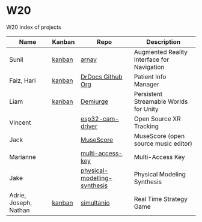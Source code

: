 # W20
W20 index of projects

| Name | Kanban |Repo | Description|
|------|------|------|------------|
| Sunil | [kanban](https://github.com/CCS-1L-F19/arnav/projects/2) | [arnav](https://github.com/CCS-1L-F19/arnav) | Augmented Reality Interface for Navigation|
| Faiz, Hari | [kanban](https://github.com/orgs/DrDocx/projects/1)  | [DrDocs Github Org](https://github.com/DrDocx) | Patient Info Manager |
| Liam | [kanban](https://github.com/AlphaModder/DesertOfThorns/projects/2) | [Demiurge](https://github.com/alphamodder/desertofthorns) | Persistent Streamable Worlds for Unity  |
| Vincent | []() | [esp32-cam-driver](https://github.com/argus-xr/esp32-cam-driver) | Open Source XR Tracking|
| Jack |  []() | [MuseScore](https://github.com/CCS-1L-F19/MuseScore) | MuseScore (open source music editor)|
| Marianne |  []() | [multi-access-key](https://github.com/CCS-1L-F19/multi-access-key) | Multi-Access Key | 
| Jake | []() | [physical-modelling-synthesis](https://github.com/CCS-1L-F19/physical-modelling-synthesis) | Physical Modeling Synthesis|
| Adrie, Joseph, Nathan  | [kanban](https://github.com/CCS-1L-F19/simultanio/projects/1)  | [simultanio](https://github.com/CCS-1L-F19/simultanio) | Real Time Strategy Game |
